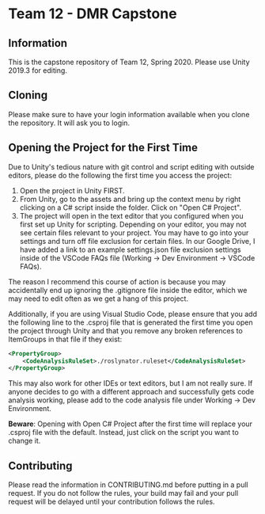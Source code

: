 # Team 12 - DMR Capstone

## Information
This is the capstone repository of Team 12, Spring 2020. Please use Unity 2019.3 for editing.

## Cloning
Please make sure to have your login information available when you clone the repository. It will ask you to login.

## Opening the Project for the First Time
Due to Unity's tedious nature with git control and script editing with outside editors, please do the following the first time you access the project:
1. Open the project in Unity FIRST.
2. From Unity, go to the assets and bring up the context menu by right clicking on a C# script inside the folder. Click on "Open C# Project".
3. The project will open in the text editor that you configured when you first set up Unity for scripting. Depending on your editor, you may not see certain files relevant to your project. You may have to go into your settings and turn off file exclusion for certain files. In our Google Drive, I have added a link to an example settings.json file exclusion settings inside of the VSCode FAQs file (Working -> Dev Environment -> VSCode FAQs).

The reason I recommend this course of action is because you may accidentally end up ignoring the .gitignore file inside the editor, which we may need to edit often as we get a hang of this project.

Additionally, if you are using Visual Studio Code, please ensure that you add the following line to the .csproj file that is generated the first time you open the project through Unity and that you remove any broken references to ItemGroups in that file if they exist:
```xml
<PropertyGroup>
    <CodeAnalysisRuleSet>./roslynator.ruleset</CodeAnalysisRuleSet>
</PropertyGroup>
```
This may also work for other IDEs or text editors, but I am not really sure. If anyone decides to go with a different approach and successfully gets code analysis working, please add to the code analysis file under Working -> Dev Environment.

**Beware**: Opening with Open C# Project after the first time will replace your .csproj file with the default. Instead, just click on the script you want to change it.

## Contributing
Please read the information in CONTRIBUTING.md before putting in a pull request. If you do not follow the rules, your build may fail and your pull request will be delayed until your contribution follows the rules.
